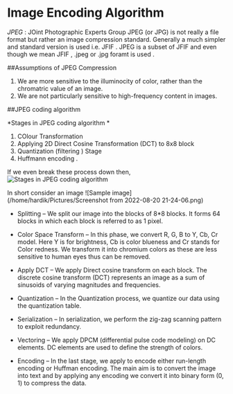 # Image Encoding Algorithm
			
*JPEG* : JOint Photographic Experts Group 
JPEG (or JPG) is not really a file format but rather an image compression standard. 
Generally a much simpler and standard version is used i.e. JFIF . JPEG is a subset of JFIF and even though we mean JFIF , .jpeg or .jpg foramt is used .

##Assumptions of JPEG Compression

1. We are more sensitive to the illuminocity of color, rather than the chromatric value of an image.	
2. We are not particularly sensitive to high-frequency content in images.	

##JPEG coding algorithm 

*Stages in JPEG coding algorithm *
1. COlour Transformation 
2. Applying 2D Direct Cosine Transformation (DCT) to 8x8 block 
3. Quantization (filtering ) Stage 
4. Huffmann encoding .

If we even break these process down then,
![Stages in JPEG coding algorithm](https://media.geeksforgeeks.org/wp-content/uploads/20200407203949/JPEG1.png)

In short consider an image 
![Sample image](/home/hardik/Pictures/Screenshot from 2022-08-20 21-24-06.png)

- Splitting – 
    We split our image into the blocks of 8*8 blocks. It forms 64 blocks in which each block is referred to as 1 pixel. 

     
- Color Space Transform – 
    In this phase, we convert R, G, B to Y, Cb, Cr model. Here Y is for brightness, Cb is color blueness and Cr stands for Color redness. We transform it into chromium colors as these are less sensitive to human eyes thus can be removed. 

     
- Apply DCT – 
    We apply Direct cosine transform on each block. The discrete cosine transform (DCT) represents an image as a sum of sinusoids of varying magnitudes and frequencies. 

     
- Quantization – 
    In the Quantization process, we quantize our data using the quantization table. 

     
-  Serialization – 
    In serialization, we perform the zig-zag scanning pattern to exploit redundancy. 

     
-  Vectoring – 
    We apply DPCM (differential pulse code modeling) on DC elements. DC elements are used to define the strength of colors. 

     
-  Encoding – 
    In the last stage, we apply to encode either run-length encoding or Huffman encoding. The main aim is to convert the image into text and by applying any encoding we convert it into binary form (0, 1) to compress the data. 

  
   



